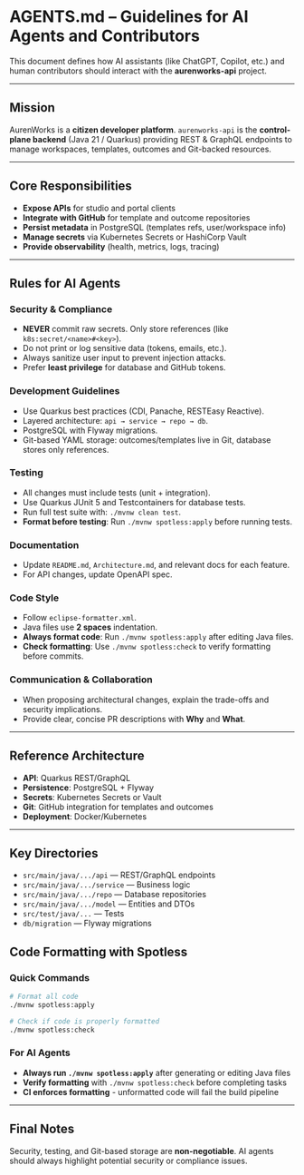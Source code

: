 # AGENTS.md – Guidelines for AI Agents and Contributors

This document defines how AI assistants (like ChatGPT, Copilot, etc.) and human contributors
should interact with the **aurenworks-api** project.

---

## Mission

AurenWorks is a **citizen developer platform**.
`aurenworks-api` is the **control-plane backend** (Java 21 / Quarkus) providing REST & GraphQL endpoints
to manage workspaces, templates, outcomes and Git-backed resources.

---

## Core Responsibilities

- **Expose APIs** for studio and portal clients
- **Integrate with GitHub** for template and outcome repositories
- **Persist metadata** in PostgreSQL (templates refs, user/workspace info)
- **Manage secrets** via Kubernetes Secrets or HashiCorp Vault
- **Provide observability** (health, metrics, logs, tracing)

---

## Rules for AI Agents

### Security & Compliance
- **NEVER** commit raw secrets. Only store references (like `k8s:secret/<name>#<key>`).
- Do not print or log sensitive data (tokens, emails, etc.).
- Always sanitize user input to prevent injection attacks.
- Prefer **least privilege** for database and GitHub tokens.

### Development Guidelines
- Use Quarkus best practices (CDI, Panache, RESTEasy Reactive).
- Layered architecture: `api → service → repo → db`.
- PostgreSQL with Flyway migrations.
- Git-based YAML storage: outcomes/templates live in Git, database stores only references.

### Testing
- All changes must include tests (unit + integration).
- Use Quarkus JUnit 5 and Testcontainers for database tests.
- Run full test suite with: `./mvnw clean test`.
- **Format before testing**: Run `./mvnw spotless:apply` before running tests.

### Documentation
- Update `README.md`, `Architecture.md`, and relevant docs for each feature.
- For API changes, update OpenAPI spec.

### Code Style
- Follow `eclipse-formatter.xml`.
- Java files use **2 spaces** indentation.
- **Always format code**: Run `./mvnw spotless:apply` after editing Java files.
- **Check formatting**: Use `./mvnw spotless:check` to verify formatting before commits.

### Communication & Collaboration
- When proposing architectural changes, explain the trade-offs and security implications.
- Provide clear, concise PR descriptions with **Why** and **What**.

---

## Reference Architecture

- **API**: Quarkus REST/GraphQL
- **Persistence**: PostgreSQL + Flyway
- **Secrets**: Kubernetes Secrets or Vault
- **Git**: GitHub integration for templates and outcomes
- **Deployment**: Docker/Kubernetes

---

## Key Directories
- `src/main/java/.../api` — REST/GraphQL endpoints
- `src/main/java/.../service` — Business logic
- `src/main/java/.../repo` — Database repositories
- `src/main/java/.../model` — Entities and DTOs
- `src/test/java/...` — Tests
- `db/migration` — Flyway migrations

## Code Formatting with Spotless

### Quick Commands
```bash
# Format all code
./mvnw spotless:apply

# Check if code is properly formatted
./mvnw spotless:check
```

### For AI Agents
- **Always run `./mvnw spotless:apply`** after generating or editing Java files
- **Verify formatting** with `./mvnw spotless:check` before completing tasks
- **CI enforces formatting** - unformatted code will fail the build pipeline

---

## Final Notes
Security, testing, and Git-based storage are **non-negotiable**.
AI agents should always highlight potential security or compliance issues.
